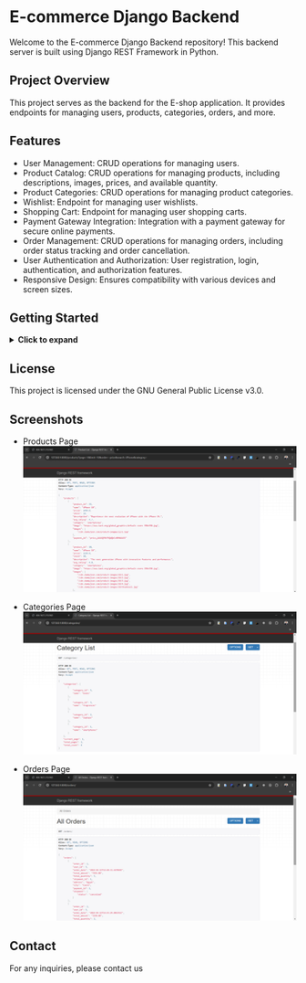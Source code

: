 # E-commerce Django Backend

Welcome to the E-commerce Django Backend repository! This backend server is built using Django REST Framework in Python.

## Project Overview

This project serves as the backend for the E-shop application. It provides endpoints for managing users, products, categories, orders, and more.

## Features

- User Management: CRUD operations for managing users.
- Product Catalog: CRUD operations for managing products, including descriptions, images, prices, and available quantity.
- Product Categories: CRUD operations for managing product categories.
- Wishlist: Endpoint for managing user wishlists.
- Shopping Cart: Endpoint for managing user shopping carts.
- Payment Gateway Integration: Integration with a payment gateway for secure online payments.
- Order Management: CRUD operations for managing orders, including order status tracking and order cancellation.
- User Authentication and Authorization: User registration, login, authentication, and authorization features.
- Responsive Design: Ensures compatibility with various devices and screen sizes.

## Getting Started

<details>
  <summary><strong>Click to expand</strong></summary>

  ### Prerequisites
  
  - Python and Django installed on your machine.
  - MySQL installed and configured.

  ### Installation

  1. Clone the repository:
     ```bash
     git clone https://github.com/hadeer-khaled/E-commerce-Django-Part.git
     ```

  2. Navigate to the project directory:
     ```bash
     cd E-commerce-Django-Part
     ```

  3. Install dependencies:
     ```bash
     pip install -r requirements.txt
     ```

  ### Database Setup

  1. Make sure you have MySQL installed and running on your machine.
  2. Create a new MySQL database for the project.
  3. Configure the database settings in the `settings.py` file.

  ### Run the Application

  1. Apply migrations:
     ```bash
     python manage.py migrate
     ```

  2. Start the development server:
     ```bash
     python manage.py runserver
     ```

  3. The backend server will be running at [http://localhost:8000](http://localhost:8000).

  ### Running the Frontend

  To run the frontend application, please go to the [E-commerce React Frontend repository](https://github.com/hadeer-khaled/E-commerce-React-Part/) and follow the instructions in the README.

</details>

## License

This project is licensed under the GNU General Public License v3.0.

## Screenshots

- Products Page
  <br>
  ![Products Page](https://raw.githubusercontent.com/hadeer-khaled/E-commerce-Django-Part/main/assets/1-products.png)
  <br>

- Categories Page
  <br>
  ![Categories Page](https://raw.githubusercontent.com/hadeer-khaled/E-commerce-Django-Part/main/assets/2-categories.png)
  <br>

- Orders Page
  <br>
  ![Orders Page](https://raw.githubusercontent.com/hadeer-khaled/E-commerce-Django-Part/main/assets/3-orders.png)
  <br>

## Contact

For any inquiries, please contact us
